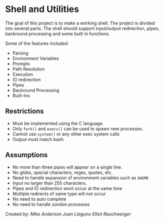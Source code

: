 # Shell and Utilities
The goal of this project is to make a working shell. The project is divided into several parts. The shell should support input/output redirection, pipes, backround processing and some built in functions.

Some of the features included:
- Parsing
- Environment Variables
- Prompts
- Path Resolution
- Execution
- IO redirection
- Pipes
- Backround Processing
- Built-Ins

## Restrictions
- Must be implemented using the C language.
- Only `fork()` and `execv()` can be used to spawn new processes.
- Cannot use `system()` or any other exec system calls
- Output must match bash
  
## Assumptions
- No more than three pipes will appear on a single line.
- No globs, special characters, regex, quotes, etc.
- Need to handle expansion of environment variables such as `$HOME`
- Input no larger than 255 characters.
- Pipes and IO redirection wont occur at the same time
- Multiple redirects of same type will not occur
- No need to auto complete
- No need to handle zombie processes


Created by:
*_Mike Anderson_*
*_Juan Llaguno_* 
*_Elliot Rauchwerger_*
